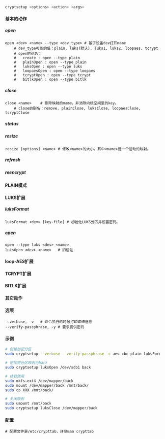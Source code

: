 ```bash
cryptsetup <options> <action> <args>
```

#### 基本的动作

##### open

```
open <dev> <name> --type <dev_type>	# 基于设备dev打开name
	# dev_type可能的值：plain, luks(默认), luks1, luks2, loopaes, tcrypt
	# open的别名：
	#   create : open --type plain
	#   plainOpen : open --type plain
	#   luksOpen : open --type luks
	#   loopaesOpen : open --type loopaes
	#   tcryptOpen : open --type tcrypt
	#   bitlkOpen : open --type bitlk
```



##### close

```
close <name>	# 删除映射的name，并消除内核空间里的key。
	# close的别名：remove, plainClose, luksClose, loopaesClose, tcryptClose
```



##### status

##### resize

```
resize [options] <name>	# 修改<name>的大小，其中<name>是一个活动的映射。
```



##### refresh

##### reencrypt

#### PLAIN模式

#### LUKS扩展

##### luksFormat

```
luksFormat <dev> [key-file]	# 初始化LUKS分区并设置密码。
```

##### open

```
open --type luks <dev> <name>
luksOpen <dev> <name>	# 旧语法
```



#### loop-AES扩展

#### TCRYPT扩展

#### BITLK扩展

#### 其它动作

#### 选项

```
--verbose, -v	# 命令执行的时候打印详细信息
--verify-passphrase, -y	# 要求提供密码
```



#### 示例

```bash
# 创建加密分区
sudo cryptsetup --verbose --verify-passphrase -c aes-cbc-plain luksFormat /dev/sdc1

# 把加密分区映射为back
sudo cryptsetup luksOpen /dev/sdb1 back

# 挂载使用
sudo mkfs.ext4 /dev/mapper/back
sudo mount /dev/mapper/back /mnt/back/
sudo cp XXX /mnt/back/

# 关闭映射
sudo umount /mnt/back
sudo cryptsetup luksClose /dev/mapper/back
```

#### 配置

```
# 配置文件是/etc/crypttab，详见man crypttab
```

